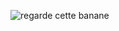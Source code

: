 ![regarde cette banane](https://user-images.githubusercontent.com/102830434/188638517-fb4a6a80-7e08-44bf-abf0-b8e1a8814ade.jpg)

